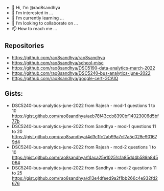 - 👋 Hi, I’m @rao8sandhya
- 👀 I’m interested in ...
- 🌱 I’m currently learning ...
- 💞️ I’m looking to collaborate on ...
- 📫 How to reach me ...

## Repositories

* https://github.com/rao8sandhya/rao8sandhya
* https://github.com/rao8sandhya/school-misc
* https://github.com/rao8sandhya/DSC5190-data-analytics-march-2022
* https://github.com/rao8sandhya/DSC5240-bus-analytics-june-2022
* https://github.com/rao8sandhya/google-cert-GCAIQ

## Gists:
* DSC5240-bus-analytics-june-2022   from Rajesh  - mod-1 questions 1 to 10 https://gist.github.com/rao8sandhya/aeb78f43ccb8390bf14023006d5bf77b
* DSC5240-bus-analytics-june-2022  from Sandhya  - mod-1 questions 11 to 20 https://gist.github.com/rao8sandhya/4d3c1fc2ab99a7cf7a5c028e901679d4
* DSC5240-bus-analytics-june-2022   from Rajesh  - mod-2 questions 1 to 10 https://gist.github.com/rao8sandhya/f4aca25e10251c1a85dd4b589a845064
* DSC5240-bus-analytics-june-2022  from Sandhya  - mod-2 questions 11 to 25 https://gist.github.com/rao8sandhya/d13e4dfeed9a2f1bb266c4e932fd2676
